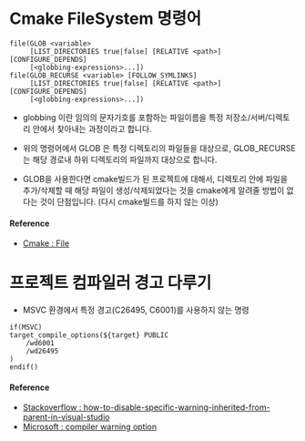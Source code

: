 # Cmake FileSystem 명령어

```
file(GLOB <variable>
     [LIST_DIRECTORIES true|false] [RELATIVE <path>] [CONFIGURE_DEPENDS]
     [<globbing-expressions>...])
file(GLOB_RECURSE <variable> [FOLLOW_SYMLINKS]
     [LIST_DIRECTORIES true|false] [RELATIVE <path>] [CONFIGURE_DEPENDS]
     [<globbing-expressions>...])
```

- globbing 이란 임의의 문자기호를 포함하는 파일이름을 특정 저장소/서버/디렉토리 안에서 찾아내는 과정이라고 합니다.

- 위의 명령어에서 GLOB 은 특정 디렉토리의 파일들을 대상으로, GLOB_RECURSE 는 해당 경로내 하위 디렉토리의 파일까지 대상으로 합니다.
- GLOB을 사용한다면 cmake빌드가 된 프로젝트에 대해서, 디렉토리 안에 파일을 추가/삭제할 때 해당 파일이 생성/삭제되었다는 것을 cmake에게 알려줄 방법이 없다는 것이 단점입니다. (다시 cmake빌드를 하지 않는 이상)

#### Reference
- [Cmake : File](https://cmake.org/cmake/help/latest/command/file.html#filesystem)

# 프로젝트 컴파일러 경고 다루기

- MSVC 환경에서 특정 경고(C26495, C6001)를 사용하지 않는 명령 

```console
if(MSVC)
target_compile_options(${target} PUBLIC 
    /wd6001
    /wd26495
)
endif()
```

#### Reference
- [Stackoverflow : how-to-disable-specific-warning-inherited-from-parent-in-visual-studio](https://stackoverflow.com/questions/41205725/how-to-disable-specific-warning-inherited-from-parent-in-visual-studio)
- [Microsoft : compiler warning option](https://docs.microsoft.com/en-us/previous-versions/thxezb7y(v=vs.140)?redirectedfrom=MSDN)
